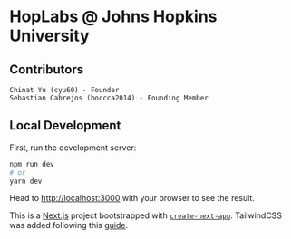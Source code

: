 # HopLabs @ Johns Hopkins University

## Contributors
```
Chinat Yu (cyu60) - Founder
Sebastian Cabrejos (boccca2014) - Founding Member
```

## Local Development

First, run the development server:

```bash
npm run dev
# or
yarn dev
```

Head to [http://localhost:3000](http://localhost:3000) with your browser to see the result.


This is a [Next.js](https://nextjs.org/) project bootstrapped with [`create-next-app`](https://github.com/vercel/next.js/tree/canary/packages/create-next-app). TailwindCSS was added following this [guide](https://tailwindcss.com/docs/guides/nextjs).
